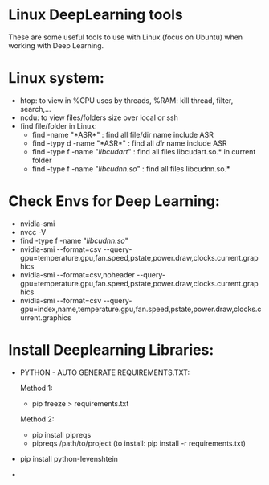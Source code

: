 # Linux DeepLearning tools
These are some useful tools to use with Linux (focus on Ubuntu) when working with Deep Learning.

# Linux system:
  - htop: to view in %CPU uses by threads, %RAM: kill thread, filter, search,...
  - ncdu: to view files/folders size over local or ssh
  - find file/folder in Linux:
    - find -name "\*ASR\*" : find all file/dir name include ASR
    - find -typy d -name "\*ASR\*" : find all *dir* name include ASR
    - find -type f -name "*libcudart*"   : find all files libcudart.so.* in current folder
    - find -type f -name "*libcudnn.so*"   : find all files libcudnn.so.*

# Check Envs for Deep Learning:
  - nvidia-smi
  - nvcc -V
  - find -type f -name "*libcudnn.so*"
  - nvidia-smi --format=csv --query-gpu=temperature.gpu,fan.speed,pstate,power.draw,clocks.current.graphics
  - nvidia-smi --format=csv,noheader --query-gpu=temperature.gpu,fan.speed,pstate,power.draw,clocks.current.graphics
  - nvidia-smi --format=csv --query-gpu=index,name,temperature.gpu,fan.speed,pstate,power.draw,clocks.current.graphics

  # Install Deeplearning Libraries:
  - PYTHON - AUTO GENERATE REQUIREMENTS.TXT:
  
    Method 1:
      * pip freeze > requirements.txt   

    Method 2:
      * pip install pipreqs
      * pipreqs /path/to/project
    (to install: pip install -r requirements.txt)
      
  - pip install python-levenshtein
  - 
  
  
